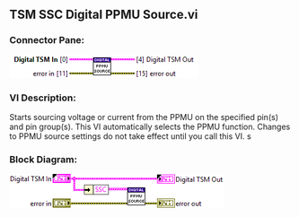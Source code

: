 ## **TSM SSC Digital PPMU Source.vi**
### Connector Pane:
![alt text](/docs/images/Instrument%20Control/Digital/PPMU/TSM%20SSC%20Digital%20PPMU%20Source.vic.png "TSM SSC Digital PPMU Source.vi connector pane")

### VI Description:
Starts sourcing voltage or current from the PPMU on the specified pin(s) and pin group(s). This VI automatically selects the PPMU function. Changes to PPMU source settings do not take effect until you call this VI.
s

### Block Diagram:
![alt text](/docs/images/Instrument%20Control/Digital/PPMU/TSM%20SSC%20Digital%20PPMU%20Source.vid.png "TSM SSC Digital PPMU Source.vi block diagram")
